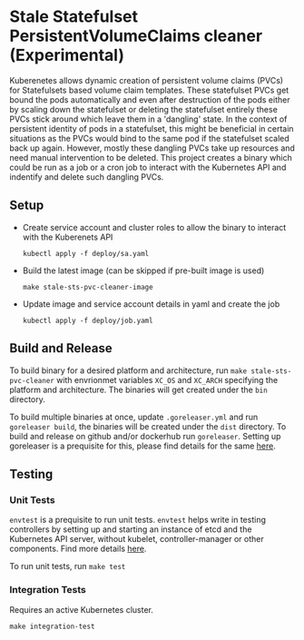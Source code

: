 # Stale Statefulset PersistentVolumeClaims cleaner (Experimental)

Kuberenetes allows dynamic creation of persistent volume claims (PVCs) for Statefulsets based volume claim templates. These statefulset PVCs get bound the pods automatically and even after destruction of the pods either by scaling down the statefulset or deleting the statefulset entirely these PVCs stick around which leave them in a 'dangling' state. In the context of persistent identity of pods in a statefulset, this might be beneficial in certain situations as the PVCs would bind to the same pod if the statefulset scaled back up again. However, mostly these dangling PVCs take up resources and need manual intervention to be deleted. This project creates a binary which could be run as a job or a cron job to interact with the Kubernetes API and indentify and delete such dangling PVCs.

## Setup

- Create service account and cluster roles to allow the binary to interact with the Kuberenets API

  `kubectl apply -f deploy/sa.yaml`

- Build the latest image (can be skipped if pre-built image is used)
  
  `make stale-sts-pvc-cleaner-image`

- Update image and service account details in yaml and create the job

  `kubectl apply -f deploy/job.yaml`

## Build and Release

To build binary for a desired platform and architecture, run `make stale-sts-pvc-cleaner` with envrionmet variables `XC_OS` and `XC_ARCH` specifying the platform and architecture. The binaries will get created under the `bin` directory.

To build multiple binaries at once, update `.goreleaser.yml` and run `goreleaser build`, the binaries will be created under the `dist` directory. To build and release on github and/or dockerhub run `goreleaser`. Setting up goreleaser is a prequisite for this, please find details for the same [here](https://github.com/goreleaser/goreleaser).

## Testing

### Unit Tests

`envtest` is a prequisite to run unit tests. `envtest` helps write in testing controllers by setting up and starting an instance of etcd and the Kubernetes API server, without kubelet, controller-manager or other components. Find more details [here](https://book.kubebuilder.io/reference/envtest.html).

To run unit tests, run `make test`

### Integration Tests

Requires an active Kubernetes cluster.

  `make integration-test`
